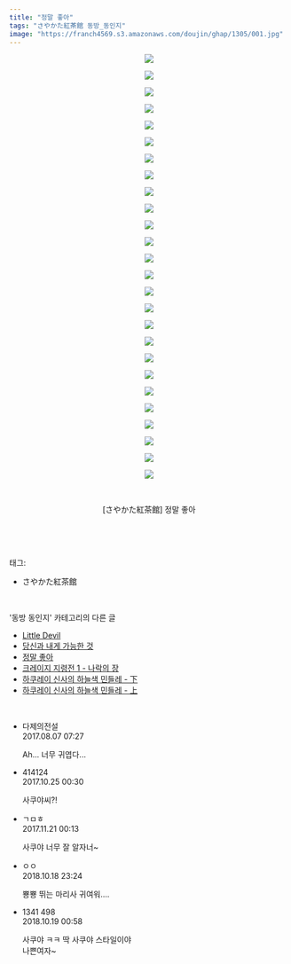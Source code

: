 ```yaml
---
title: "정말 좋아"
tags: "さやかた紅茶館 동방_동인지"
image: "https://franch4569.s3.amazonaws.com/doujin/ghap/1305/001.jpg"
---
```

<div class="article">
<p style="text-align: center; clear: none; float: none;"><img src="{{ site.imgserver2 }}/ghap/1305/001.jpg"/></p>
<p style="text-align: center; clear: none; float: none;"><img src="{{ site.imgserver2 }}/ghap/1305/002.jpg"/></p>
<p style="text-align: center; clear: none; float: none;"><img src="{{ site.imgserver2 }}/ghap/1305/003.jpg"/></p>
<p style="text-align: center; clear: none; float: none;"><img src="{{ site.imgserver2 }}/ghap/1305/004.jpg"/></p>
<p style="text-align: center; clear: none; float: none;"><img src="{{ site.imgserver2 }}/ghap/1305/005.jpg"/></p>
<p style="text-align: center; clear: none; float: none;"><img src="{{ site.imgserver2 }}/ghap/1305/006.jpg"/></p>
<p style="text-align: center; clear: none; float: none;"><img src="{{ site.imgserver2 }}/ghap/1305/007.jpg"/></p>
<p style="text-align: center; clear: none; float: none;"><img src="{{ site.imgserver2 }}/ghap/1305/008.jpg"/></p>
<p style="text-align: center; clear: none; float: none;"><img src="{{ site.imgserver2 }}/ghap/1305/009.jpg"/></p>
<p style="text-align: center; clear: none; float: none;"><img src="{{ site.imgserver2 }}/ghap/1305/010.jpg"/></p>
<p style="text-align: center; clear: none; float: none;"><img src="{{ site.imgserver2 }}/ghap/1305/011.jpg"/></p>
<p style="text-align: center; clear: none; float: none;"><img src="{{ site.imgserver2 }}/ghap/1305/012.jpg"/></p>
<p style="text-align: center; clear: none; float: none;"><img src="{{ site.imgserver2 }}/ghap/1305/013.jpg"/></p>
<p style="text-align: center; clear: none; float: none;"><img src="{{ site.imgserver2 }}/ghap/1305/014.jpg"/></p>
<p style="text-align: center; clear: none; float: none;"><img src="{{ site.imgserver2 }}/ghap/1305/015.jpg"/></p>
<p style="text-align: center; clear: none; float: none;"><img src="{{ site.imgserver2 }}/ghap/1305/016.jpg"/></p>
<p style="text-align: center; clear: none; float: none;"><img src="{{ site.imgserver2 }}/ghap/1305/017.jpg"/></p>
<p style="text-align: center; clear: none; float: none;"><img src="{{ site.imgserver2 }}/ghap/1305/018.jpg"/></p>
<p style="text-align: center; clear: none; float: none;"><img src="{{ site.imgserver2 }}/ghap/1305/019.jpg"/></p>
<p style="text-align: center; clear: none; float: none;"><img src="{{ site.imgserver2 }}/ghap/1305/020.jpg"/></p>
<p style="text-align: center; clear: none; float: none;"><img src="{{ site.imgserver2 }}/ghap/1305/021.jpg"/></p>
<p style="text-align: center; clear: none; float: none;"><img src="{{ site.imgserver2 }}/ghap/1305/022.jpg"/></p>
<p style="text-align: center; clear: none; float: none;"><img src="{{ site.imgserver2 }}/ghap/1305/023.jpg"/></p>
<p style="text-align: center; clear: none; float: none;"><img src="{{ site.imgserver2 }}/ghap/1305/024.jpg"/></p>
<p style="text-align: center; clear: none; float: none;"><img src="{{ site.imgserver2 }}/ghap/1305/025.jpg"/></p>
<p style="text-align: center; clear: none; float: none;"><img src="{{ site.imgserver2 }}/ghap/1305/026.jpg"/></p>
<p style="text-align: center; clear: none; float: none;"><br/></p>
<p style="text-align: center; clear: none; float: none;">[さやかた紅茶館] 정말 좋아</p>
<p><br/></p>
</div><br/>
<div class="tagTrail">
<p>태그: </p>
<ul>
<li>さやかた紅茶館</li>
</ul>
</div><br/>
<div class="another">
<p>'동방 동인지' 카테고리의 다른 글</p>
<ul>
<li><a href="/ghap_1308">Little Devil</a></li>
<li><a href="/ghap_1306">당신과 내게 가능한 것</a></li>
<li><a href="/ghap_1305">정말 좋아</a></li>
<li><a href="/ghap_1304">크레이지 지령전 1 - 나락의 장</a></li>
<li><a href="/ghap_1302">하쿠레이 신사의 하늘색 민들레 - 下</a></li>
<li><a href="/ghap_1301">하쿠레이 신사의 하늘색 민들레 - 上</a></li>
</ul>
</div><br/>
<div class="cb_module cb_fluid">
<div class="cb_wrt cb_profile">
<div class="comment">
<ul>
<li class="cb_thumb_off" id="comment15053404">
<div class="cb_comment_area">
<div class="cb_info_area">
<div class="cb_section">
<span class="cb_nick_name">다제의전설</span>
</div>
<div class="cb_section">
<span class="cb_date">2017.08.07 07:27 </span>
</div>
</div>
<div class="cb_dsc_comment">
<p class="cb_dsc">
											Ah... 너무 귀엽다...
										</p>
</div>
</div></li>
<li class="cb_thumb_off" id="comment15113722">
<div class="cb_comment_area">
<div class="cb_info_area">
<div class="cb_section">
<span class="cb_nick_name">414124</span>
</div>
<div class="cb_section">
<span class="cb_date">2017.10.25 00:30 </span>
</div>
</div>
<div class="cb_dsc_comment">
<p class="cb_dsc">
											사쿠야씨?!
										</p>
</div>
</div></li>
<li class="cb_thumb_off" id="comment15133782">
<div class="cb_comment_area">
<div class="cb_info_area">
<div class="cb_section">
<span class="cb_nick_name">ㄱㅁㅎ</span>
</div>
<div class="cb_section">
<span class="cb_date">2017.11.21 00:13 </span>
</div>
</div>
<div class="cb_dsc_comment">
<p class="cb_dsc">
											사쿠야 너무 잘 알자너~
										</p>
</div>
</div></li>
<li class="cb_thumb_off" id="comment15357988">
<div class="cb_comment_area">
<div class="cb_info_area">
<div class="cb_section">
<span class="cb_nick_name">ㅇㅇ</span>
</div>
<div class="cb_section">
<span class="cb_date">2018.10.18 23:24 </span>
</div>
</div>
<div class="cb_dsc_comment">
<p class="cb_dsc">
											뿅뿅 뛰는 마리사 귀여워....
										</p>
</div>
</div></li>
<li class="cb_thumb_off" id="comment15358025">
<div class="cb_comment_area">
<div class="cb_info_area">
<div class="cb_section">
<span class="cb_nick_name">1341 498</span>
</div>
<div class="cb_section">
<span class="cb_date">2018.10.19 00:58 </span>
</div>
</div>
<div class="cb_dsc_comment">
<p class="cb_dsc">
											사쿠야 ㅋㅋ 딱 사쿠야 스타일이야<br/>
나쁜여자~
										</p>
</div>
</div></li>
</ul>
</div>
</div><!-- commentList close -->
</div><br/>
